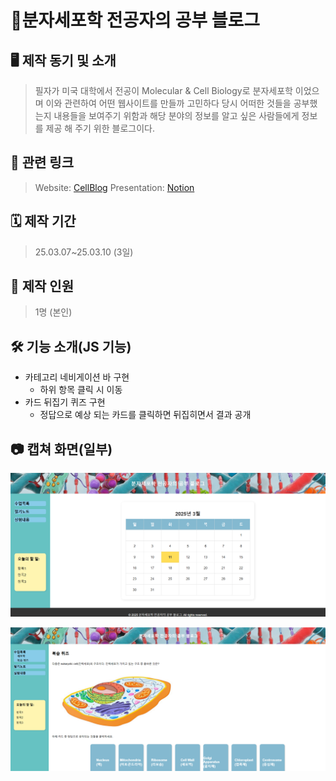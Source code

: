 # 🧪분자세포학 전공자의 공부 블로그

## 🖥️ 제작 동기 및 소개

> 필자가 미국 대학에서 전공이 Molecular & Cell Biology로 분자세포학 이었으며 이와 관련하여 어떤 웹사이트를 만들까 고민하다 당시 어떠한 것들을 공부했는지 내용들을 보여주기 위함과 해당 분야의 정보를 알고 싶은 사람들에게 정보를 제공 해 주기 위한 블로그이다.
> 

## 🔗 관련 링크

> Website: [CellBlog](https://kmh8405.github.io/CellBlog/)
Presentation: [Notion](https://www.notion.so/Project-2-HTML-CSS-1ac4ffa3e1d780f28b2cc4d4c3ff6f99?pvs=21)
> 

## 🗓️ 제작 기간

> 25.03.07~25.03.10 (3일)
> 

## 🧑 제작 인원

> 1명 (본인)
> 

## 🛠️ 기능 소개(JS 기능)

- 카테고리 네비게이션 바 구현
    - 하위 항목 클릭 시 이동
- 카드 뒤집기 퀴즈 구현
    - 정답으로 예상 되는 카드를 클릭하면 뒤집히면서 결과 공개

## 📷 캡쳐 화면(일부)

![스크린샷 2025-03-10 222340.png](%EC%8A%A4%ED%81%AC%EB%A6%B0%EC%83%B7_2025-03-10_222340.png)

![image.png](image.png)
